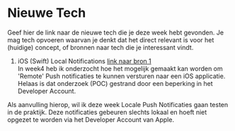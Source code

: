 Nieuwe Tech 
===========

Geef hier de link naar de nieuwe tech die je deze week hebt gevonden.
Je mag tech opvoeren waarvan je denkt dat het direct relevant is voor het (huidige) concept, of bronnen naar 
  tech die je interessant vindt.

1. iOS (Swift) Local Notifications [link naar bron 1](https://developer.apple.com/library/content/documentation/NetworkingInternet/Conceptual/RemoteNotificationsPG/SchedulingandHandlingLocalNotifications.html)  
In week4 heb ik onderzocht hoe het mogelijk gemaakt kan worden om 'Remote' Push notificaties te kunnen versturen naar een iOS applicatie. Helaas is dat onderzoek (POC) gestrand door een beperking in het Developer Account. 

Als aanvulling hierop, wil ik deze week Locale Push Notificaties gaan testen in de praktijk. Deze notificaties gebeuren slechts lokaal en hoeft niet opgezet te worden via het Developer Account van Apple. 

